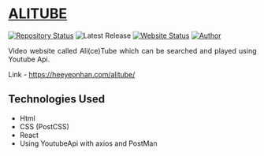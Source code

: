 # <a href="https://heeyeonhan.com/alitube/" target="_blank">ALITUBE</a>

[![Repository Status](https://img.shields.io/badge/Repository%20Status-Maintained-dark%20green.svg)](https://github.com/alicehan1734/alitube)
![Latest Release](https://img.shields.io/github/last-commit/alicehan1734/alitube)
[![Website Status](https://img.shields.io/badge/Website%20Status-Online-green)](https://heeyeonhan.com/alitube/)
[![Author](https://img.shields.io/badge/Author-Heeyeon%20Han-blue.svg)](https://www.linkedin.com/in/alicehan1734/)

 <p align="justify">Video website called Ali(ce)Tube which can be searched and played using Youtube Api. </p>
 
 Link - https://heeyeonhan.com/alitube/
 
## Technologies Used

- Html
- CSS (PostCSS)
- React
- Using YoutubeApi with axios and PostMan

